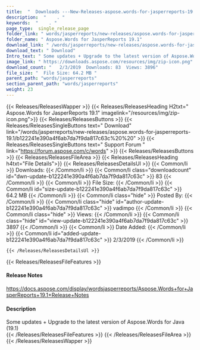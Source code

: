 ```yaml
---
title:  "  Downloads ---New-Releases-aspose.words-for-jasperreports-19.1 . " 
description:  "    . " 
keywords:  "    . " 
page_type:  single_release_page
folder_link: " words/jasperreports/new-releases/aspose.words-for-jasperreports-19.1/"
folder_name: " Aspose.Words for JasperReports 19.1"
download_link: " /words/jasperreports/new-releases/aspose.words-for-jasperreports-19.1/b122241e390a4f6ab7da7f9da817c63c"
download_text: " Download"
Intro_text: " Some updates + Upgrade to the latest version of Aspose.Words for Java (19.1)"
image_link: " https://downloads.aspose.com/resources/img/zip-icon.png"
download_count: "   2/3/2019  Downloads: 83  Views: 3896"
file_size: "  File Size: 64.2 MB "
parent_path: "words/jasperreports"
section_parent_path: "words/jasperreports"
weight: 23 
---
```


{{< Releases/ReleasesWapper >}}
  {{< Releases/ReleasesHeading H2txt=" Aspose.Words for JasperReports 19.1" imagelink="/resources/img/zip-icon.png">}}
  {{< Releases/ReleasesButtons >}}
    {{< Releases/ReleasesSingleButtons text=" Download" link="/words/jasperreports/new-releases/aspose.words-for-jasperreports-19.1/b122241e390a4f6ab7da7f9da817c63c%20%20" >}}
    {{< Releases/ReleasesSingleButtons text=" Support Forum " link="https://forum.aspose.com/c/words" >}}
  {{< Releases/ReleasesButtons >}}
  {{< Releases/ReleasesFileArea >}}
    {{< Releases/ReleasesHeading h4txt="File Details">}}
    {{< Releases/ReleasesDetailsUl >}}
            {{< Common/li  >}} Downloads: {{< /Common/li >}} 
      {{< Common/li class="downloadcount" id="dwn-update-b122241e390a4f6ab7da7f9da817c63c" >}} 83 {{< /Common/li >}} 
      {{< Common/li  >}} File Size: {{< /Common/li >}} 
      {{< Common/li id="size-update-b122241e390a4f6ab7da7f9da817c63c" >}} 64.2 MB {{< /Common/li >}} 
      {{< Common/li  class="hide" >}} Posted By: {{< /Common/li >}} 
      {{< Common/li class="hide" id="author-update-b122241e390a4f6ab7da7f9da817c63c" >}} vadimpo {{< /Common/li >}} 
      {{< Common/li class="hide"  >}} Views: {{< /Common/li >}} 
      {{< Common/li class="hide" id="view-update-b122241e390a4f6ab7da7f9da817c63c" >}} 3897 {{< /Common/li >}} 
      {{< Common/li  >}} Date Added: {{< /Common/li >}} 
      {{< Common/li id="added-update-b122241e390a4f6ab7da7f9da817c63c" >}} 2/3/2019 {{< /Common/li >}} 

    {{< /Releases/ReleasesDetailsUl >}}

  {{< Releases/ReleasesFileFeatures >}}
      <h4>Release Notes</h4><div><a href="https://docs.aspose.com/display/wordsjasperreports/Aspose.Words+for+JasperReports+19.1+Release+Notes">https://docs.aspose.com/display/wordsjasperreports/Aspose.Words+for+JasperReports+19.1+Release+Notes</a></div><h4>Description</h4><div class="HTMLDescription">Some updates + Upgrade to the latest version of Aspose.Words for Java (19.1)</div>
  {{< /Releases/ReleasesFileFeatures >}}
 {{< /Releases/ReleasesFileArea >}}
{{< /Releases/ReleasesWapper >}}


